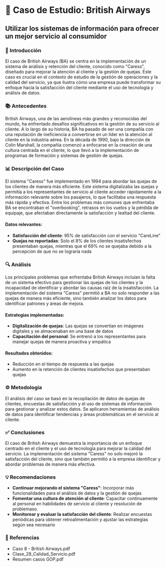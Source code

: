 # 📝 Caso de Estudio: British Airways

## Utilizar los sistemas de información para ofrecer un mejor servicio al consumidor

### 🌟 Introducción

El caso de British Airways (BA) se centra en la implementación de un sistema de análisis y retención del cliente, conocido como "Caress", diseñado para mejorar la atención al cliente y la gestión de quejas. Este caso es crucial en el contexto de estudio de la gestión de operaciones y la calidad del servicio, ya que ilustra cómo una empresa puede transformar su enfoque hacia la satisfacción del cliente mediante el uso de tecnología y análisis de datos.

### 📚 Antecedentes

British Airways, una de las aerolíneas más grandes y reconocidas del mundo, ha enfrentado desafíos significativos en la gestión de su servicio al cliente. A lo largo de su historia, BA ha pasado de ser una compañía con una reputación de ineficiencia a convertirse en un líder en la atención al cliente en la industria aérea. En la década de 1990, bajo la dirección de Colin Marshall, la compañía comenzó a enfocarse en la creación de una cultura centrada en el cliente, lo que llevó a la implementación de programas de formación y sistemas de gestión de quejas.

### 📊 Descripción del Caso

El sistema "Caress" fue implementado en 1994 para abordar las quejas de los clientes de manera más eficiente. Este sistema digitalizaba las quejas y permitía a los representantes de servicio al cliente acceder rápidamente a la información relevante sobre los pasajeros, lo que facilitaba una respuesta más rápida y efectiva. Entre los problemas más comunes que enfrentaba BA se encontraban el "overbooking", retrasos en los vuelos y la pérdida de equipaje, que afectaban directamente la satisfacción y lealtad del cliente.

#### Datos relevantes:

- **Satisfacción del cliente**: 95% de satisfacción con el servicio "CareLine"
- **Quejas no reportadas**: Solo el 8% de los clientes insatisfechos presentaban quejas, mientras que el 69% no se quejaba debido a la percepción de que no se lograría nada

### 🔍 Análisis

Los principales problemas que enfrentaba British Airways incluían la falta de un sistema efectivo para gestionar las quejas de los clientes y la incapacidad de identificar y abordar las causas raíz de la insatisfacción. La implementación del sistema "Caress" permitió a BA no solo responder a las quejas de manera más eficiente, sino también analizar los datos para identificar patrones y áreas de mejora.

#### Estrategias implementadas:

- **Digitalización de quejas**: Las quejas se convertían en imágenes digitales y se almacenaban en una base de datos
- **Capacitación del personal**: Se entrenó a los representantes para manejar quejas de manera proactiva y empática

#### Resultados obtenidos:

- Reducción en el tiempo de respuesta a las quejas
- Aumento en la retención de clientes insatisfechos que presentaban quejas

### ⚙️ Metodología

El análisis del caso se basó en la recopilación de datos de quejas de clientes, encuestas de satisfacción y el uso de sistemas de información para gestionar y analizar estos datos. Se aplicaron herramientas de análisis de datos para identificar tendencias y áreas problemáticas en el servicio al cliente.

### ✅ Conclusiones

El caso de British Airways demuestra la importancia de un enfoque centrado en el cliente y el uso de tecnología para mejorar la calidad del servicio. La implementación del sistema "Caress" no solo mejoró la satisfacción del cliente, sino que también permitió a la empresa identificar y abordar problemas de manera más efectiva.

### 💡 Recomendaciones

- **Continuar mejorando el sistema "Caress"**: Incorporar más funcionalidades para el análisis de datos y la gestión de quejas
- **Fomentar una cultura de atención al cliente**: Capacitar continuamente al personal en habilidades de servicio al cliente y resolución de problemaso.
- **Monitorear y evaluar la satisfacción del cliente**: Realizar encuestas periódicas para obtener retroalimentación y ajustar las estrategias según sea necesario

### 📖 Referencias

- Caso 8 - British Airways.pdf
- Clase_28_Calidad_Servicio.pdf
- Resumen casos GOP.pdf

